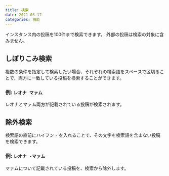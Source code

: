 ```yaml
---
title: 検索
date: 2021-05-17
categories: 機能
---
```


インスタンス内の投稿を100件まで検索できます。
外部の投稿は検索の対象に含みません。

## しぼりこみ検索
複数の条件を指定して検索したい場合、それぞれの検索語をスペースで区切ることで、両方に一致している投稿を検索することができます。

### 例: `レオナ マァム`
レオナとマァム両方が記載されている投稿が検索されます。

## 除外検索
検索語の直前にハイフン `-` を入れることで、その文字を検索語を含まない投稿を検索できます。

### 例: `レオナ -マァム`
マァムについて記載されている投稿を、検索から除外します。
